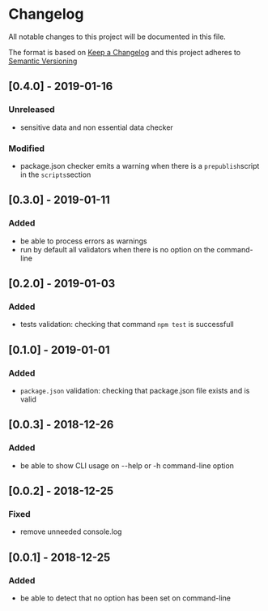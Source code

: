 # Changelog

All notable changes to this project will be documented in this file.

The format is based on [Keep a Changelog](http://keepachangelog.com/en/1.0.0/)
and this project adheres to [Semantic Versioning](http://semver.org/spec/v2.0.0.html)

## [0.4.0] - 2019-01-16

### Unreleased

- sensitive data and non essential data checker

### Modified

- package.json checker emits a warning when there is a `prepublish`script in the `scripts`section

## [0.3.0] - 2019-01-11

### Added

- be able to process errors as warnings
- run by default all validators when there is no option on the command-line

## [0.2.0] - 2019-01-03

### Added

- tests validation: checking that command `npm test` is successfull

## [0.1.0] - 2019-01-01

### Added

- `package.json` validation: checking that package.json file exists and is valid

## [0.0.3] - 2018-12-26

### Added

- be able to show CLI usage on --help or -h command-line option

## [0.0.2] - 2018-12-25

### Fixed

- remove unneeded console.log

## [0.0.1] - 2018-12-25

### Added

- be able to detect that no option has been set on command-line

